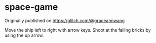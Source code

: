 # space-game
Originally published on https://glitch.com/@graceannwang

Move the ship left to right with arrow keys. Shoot at the falling bricks by using the up arrow. 
